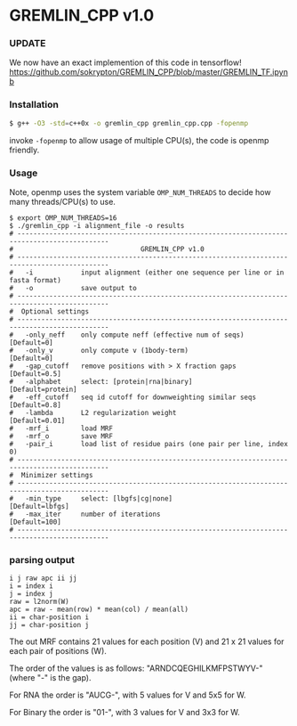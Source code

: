 # GREMLIN_CPP v1.0

### UPDATE
We now have an exact implemention of this code in tensorflow!
https://github.com/sokrypton/GREMLIN_CPP/blob/master/GREMLIN_TF.ipynb

### Installation
```sh
$ g++ -O3 -std=c++0x -o gremlin_cpp gremlin_cpp.cpp -fopenmp
```
invoke ```-fopenmp``` to allow usage of multiple CPU(s), the code is openmp friendly.
### Usage
Note, openmp uses the system variable ```OMP_NUM_THREADS``` to decide how many threads/CPU(s) to use.
```
$ export OMP_NUM_THREADS=16
$ ./gremlin_cpp -i alignment_file -o results
# ---------------------------------------------------------------------------------------------
#                                GREMLIN_CPP v1.0                                              
# ---------------------------------------------------------------------------------------------
#   -i            input alignment (either one sequence per line or in fasta format)
#   -o            save output to
# ---------------------------------------------------------------------------------------------
#  Optional settings                                                                           
# ---------------------------------------------------------------------------------------------
#   -only_neff    only compute neff (effective num of seqs)      [Default=0]
#   -only_v       only compute v (1body-term)                    [Default=0]
#   -gap_cutoff   remove positions with > X fraction gaps        [Default=0.5]
#   -alphabet     select: [protein|rna|binary]                   [Default=protein]
#   -eff_cutoff   seq id cutoff for downweighting similar seqs   [Default=0.8]
#   -lambda       L2 regularization weight                       [Default=0.01]
#   -mrf_i        load MRF
#   -mrf_o        save MRF
#   -pair_i       load list of residue pairs (one pair per line, index 0)
# ---------------------------------------------------------------------------------------------
#  Minimizer settings                                                                          
# ---------------------------------------------------------------------------------------------
#   -min_type     select: [lbgfs|cg|none]                        [Default=lbfgs]
#   -max_iter     number of iterations                           [Default=100]
# ---------------------------------------------------------------------------------------------
```
### parsing output
```
i j raw apc ii jj
i = index i
j = index j
raw = l2norm(W)
apc = raw - mean(row) * mean(col) / mean(all)
ii = char-position i
jj = char-position j
```

The out MRF contains 21 values for each position (V) and 21 x 21 values for each pair of positions (W).

The order of the values is as follows: "ARNDCQEGHILKMFPSTWYV-" (where "-" is the gap). 

For RNA the order is "AUCG-", with 5 values for V and 5x5 for W.

For Binary the order is "01-", with 3 values for V and 3x3 for W.
